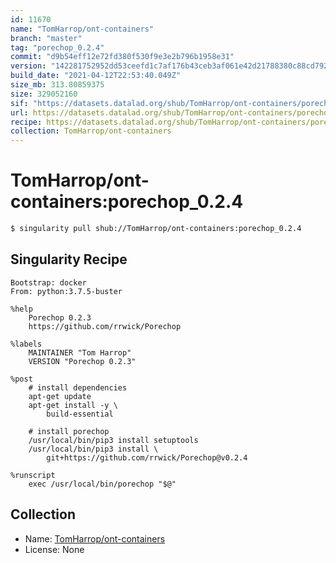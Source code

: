 ```yaml
---
id: 11670
name: "TomHarrop/ont-containers"
branch: "master"
tag: "porechop_0.2.4"
commit: "d9b54eff12e72fd380f530f9e3e2b796b1958e31"
version: "142281752952dd53ceefd1c7af176b43ceb3af061e42d21788380c88cd792fea"
build_date: "2021-04-12T22:53:40.049Z"
size_mb: 313.80859375
size: 329052160
sif: "https://datasets.datalad.org/shub/TomHarrop/ont-containers/porechop_0.2.4/2021-04-12-d9b54eff-14228175/142281752952dd53ceefd1c7af176b43ceb3af061e42d21788380c88cd792fea.sif"
url: https://datasets.datalad.org/shub/TomHarrop/ont-containers/porechop_0.2.4/2021-04-12-d9b54eff-14228175/
recipe: https://datasets.datalad.org/shub/TomHarrop/ont-containers/porechop_0.2.4/2021-04-12-d9b54eff-14228175/Singularity
collection: TomHarrop/ont-containers
---
```


# TomHarrop/ont-containers:porechop_0.2.4

```bash
$ singularity pull shub://TomHarrop/ont-containers:porechop_0.2.4
```

## Singularity Recipe

```singularity
Bootstrap: docker
From: python:3.7.5-buster

%help
    Porechop 0.2.3
    https://github.com/rrwick/Porechop

%labels
    MAINTAINER "Tom Harrop"
    VERSION "Porechop 0.2.3"

%post
    # install dependencies
    apt-get update
    apt-get install -y \
        build-essential

    # install porechop 
    /usr/local/bin/pip3 install setuptools
    /usr/local/bin/pip3 install \
        git+https://github.com/rrwick/Porechop@v0.2.4

%runscript
    exec /usr/local/bin/porechop "$@"
```

## Collection

 - Name: [TomHarrop/ont-containers](https://github.com/TomHarrop/ont-containers)
 - License: None

